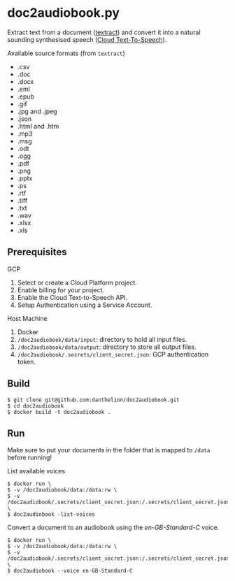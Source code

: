 # doc2audiobook.py

Extract text from a document ([textract](https://textract.readthedocs.io)) and convert it into
a natural sounding synthesised speech ([Cloud Text-To-Speech](https://cloud.google.com/text-to-speech/)).


Available source formats (from `textract`)

- .csv
- .doc
- .docx
- .eml
- .epub
- .gif
- .jpg and .jpeg
- .json
- .html and .htm
- .mp3
- .msg
- .odt
- .ogg
- .pdf
- .png
- .pptx
- .ps
- .rtf
- .tiff
- .txt
- .wav
- .xlsx
- .xls

## Prerequisites

GCP
1. Select or create a Cloud Platform project.
2. Enable billing for your project.
3. Enable the Cloud Text-to-Speech API.
4. Setup Authentication using a Service Account.

Host Machine
1. Docker
2. `/doc2audiobook/data/input`: directory to hold all input files.
3. `/doc2audiobook/data/output`: directory to store all output files.
4. `/doc2audiobook/.secrets/client_secret.json`: GCP authentication token.

## Build

```
$ git clone git@github.com:danthelion/doc2audiobook.git
$ cd doc2audiobook
$ docker build -t doc2audiobook .
```

## Run

Make sure to put your documents in the folder that is mapped to `/data` before running!

List available voices
```
$ docker run \
$ -v /doc2audiobook/data:/data:rw \
$ -v /doc2audiobook/.secrets/client_secret.json:/.secrets/client_secret.json:ro \
$ doc2audiobook -list-voices
```

Convert a document to an audiobook using the _en-GB-Standard-C_ voice.
```
$ docker run \
$ -v /doc2audiobook/data:/data:rw \
$ -v /doc2audiobook/.secrets/client_secret.json:/.secrets/client_secret.json:ro \
$ doc2audiobook --voice en-GB-Standard-C
```